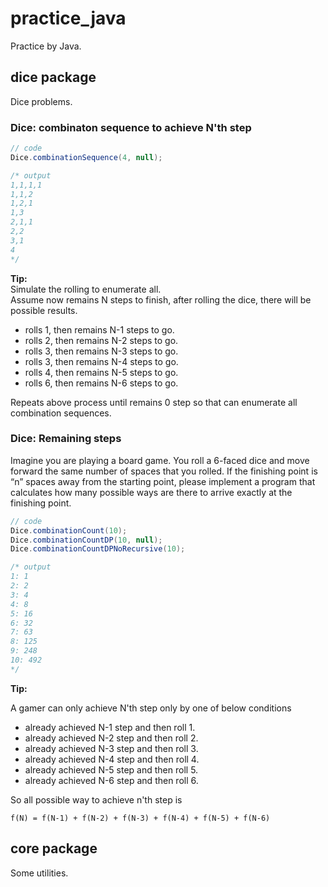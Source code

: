 # practice_java
Practice by Java.

## dice package
Dice problems.

### Dice: combinaton sequence to achieve N'th step

```java
// code
Dice.combinationSequence(4, null);

/* output
1,1,1,1
1,1,2
1,2,1
1,3
2,1,1
2,2
3,1
4
*/
```

**Tip:**  
Simulate the rolling to enumerate all.  
Assume now remains N steps to finish, after rolling the dice, there will be possible results.

- rolls 1, then remains N-1 steps to go.
- rolls 2, then remains N-2 steps to go.
- rolls 3, then remains N-3 steps to go.
- rolls 3, then remains N-4 steps to go.
- rolls 4, then remains N-5 steps to go.
- rolls 6, then remains N-6 steps to go.

Repeats above process until remains 0 step so that can enumerate all combination sequences.

### Dice: Remaining steps
Imagine you are playing a board game. You roll a 6-faced dice and move forward the same number of spaces that you rolled. If the finishing point is “n” spaces away from the starting point, please implement a program that calculates how many possible ways are there to arrive exactly at the finishing point.

```java
// code
Dice.combinationCount(10);
Dice.combinationCountDP(10, null);
Dice.combinationCountDPNoRecursive(10);

/* output
1: 1
2: 2
3: 4
4: 8
5: 16
6: 32
7: 63
8: 125
9: 248
10: 492
*/
```

**Tip:**  

A gamer can only achieve N'th step only by one of below conditions
- already achieved N-1 step and then roll 1.
- already achieved N-2 step and then roll 2.
- already achieved N-3 step and then roll 3.
- already achieved N-4 step and then roll 4.
- already achieved N-5 step and then roll 5.
- already achieved N-6 step and then roll 6.

So all possible way to achieve n'th step is
```
f(N) = f(N-1) + f(N-2) + f(N-3) + f(N-4) + f(N-5) + f(N-6)
```


## core package
Some utilities.
